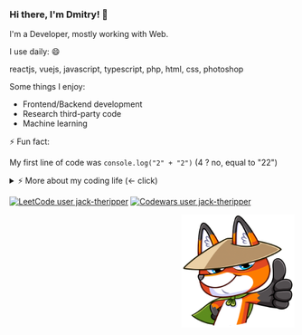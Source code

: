 ### Hi there, I'm Dmitry! 👋

I'm a Developer, mostly working with Web.

I use daily: 😄

reactjs, vuejs, javascript, typescript, php, html, css, photoshop

Some things I enjoy:

- Frontend/Backend development
- Research third-party code
- Machine learning

⚡ Fun fact:

My first line of code was `console.log("2" + "2")` (4 ? no, equal to "22")

<details>
<summary>⚡️ More about my coding life (<- click)</summary>

<br />

![Top Langs](https://github-readme-stats.vercel.app/api/top-langs/?username=jack-theripper&layout=compact)

![Dmitry Arhitector's github stats](https://github-readme-stats.vercel.app/api?username=jack-theripper&count_private=true&show_icons=true)

</details>

[![LeetCode user jack-theripper](https://img.shields.io/badge/dynamic/json?style=flat-square&labelColor=black&color=%23ffa116&label=Solved&query=solvedOverTotal&url=https%3A%2F%2Fleetcode-badge.vercel.app%2Fapi%2Fusers%2Fjack-theripper&logo=leetcode&logoColor=yellow)](https://leetcode.com/jack-theripper/) [![Codewars user jack-theripper](https://www.codewars.com/users/jack-theripper/badges/micro)](https://www.codewars.com/users/jack-theripper/)


<img align="right" src="https://github.com/jack-theripper/jack-theripper/raw/main/assets/thumbs-up.png" width="200" alt="thumbs-up" />
